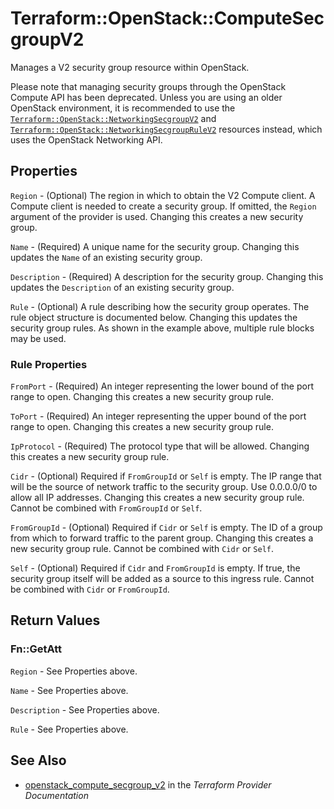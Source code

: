 # Terraform::OpenStack::ComputeSecgroupV2

Manages a V2 security group resource within OpenStack.

Please note that managing security groups through the OpenStack Compute API
has been deprecated. Unless you are using an older OpenStack environment, it is
recommended to use the [`Terraform::OpenStack::NetworkingSecgroupV2`](networking_secgroup_v2.html)
and [`Terraform::OpenStack::NetworkingSecgroupRuleV2`](networking_secgroup_rule_v2.html)
resources instead, which uses the OpenStack Networking API.

## Properties

`Region` - (Optional) The region in which to obtain the V2 Compute client. A Compute client is needed to create a security group. If omitted, the `Region` argument of the provider is used. Changing this creates a new security group.

`Name` - (Required) A unique name for the security group. Changing this updates the `Name` of an existing security group.

`Description` - (Required) A description for the security group. Changing this updates the `Description` of an existing security group.

`Rule` - (Optional) A rule describing how the security group operates. The rule object structure is documented below. Changing this updates the security group rules. As shown in the example above, multiple rule blocks may be used.

### Rule Properties

`FromPort` - (Required) An integer representing the lower bound of the port range to open. Changing this creates a new security group rule.

`ToPort` - (Required) An integer representing the upper bound of the port range to open. Changing this creates a new security group rule.

`IpProtocol` - (Required) The protocol type that will be allowed. Changing this creates a new security group rule.

`Cidr` - (Optional) Required if `FromGroupId` or `Self` is empty. The IP range that will be the source of network traffic to the security group. Use 0.0.0.0/0 to allow all IP addresses. Changing this creates a new security group rule. Cannot be combined with `FromGroupId` or `Self`.

`FromGroupId` - (Optional) Required if `Cidr` or `Self` is empty. The ID of a group from which to forward traffic to the parent group. Changing this creates a new security group rule. Cannot be combined with `Cidr` or `Self`.

`Self` - (Optional) Required if `Cidr` and `FromGroupId` is empty. If true, the security group itself will be added as a source to this ingress rule. Cannot be combined with `Cidr` or `FromGroupId`.


## Return Values

### Fn::GetAtt

`Region` - See Properties above.

`Name` - See Properties above.

`Description` - See Properties above.

`Rule` - See Properties above.

## See Also

* [openstack_compute_secgroup_v2](https://www.terraform.io/docs/providers/openstack/r/compute_secgroup_v2.html) in the _Terraform Provider Documentation_